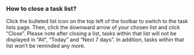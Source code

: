 ### How to close a task list?
Click the bulleted list icon on the top left of the toolbar to switch to the task lists page. Then, click the downward arrow of your chosen list and click “Close”. Please note after closing a list, tasks within that list will not be displayed in “All”, “Today” and “Next 7 days”. In addition, tasks within that list won’t be reminded any more.
